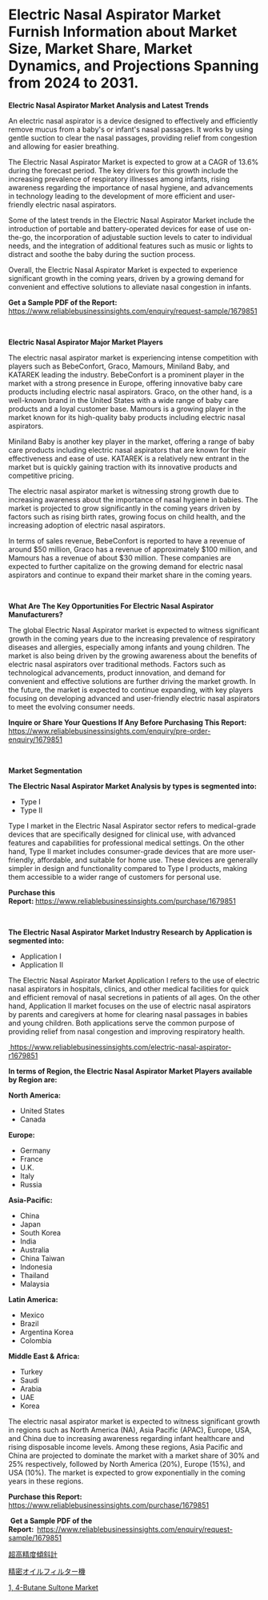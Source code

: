 <p><h1>Electric Nasal Aspirator Market Furnish Information about Market Size, Market Share, Market Dynamics, and Projections Spanning from 2024 to 2031.</h1></p><p><strong>Electric Nasal Aspirator Market Analysis and Latest Trends</strong></p>
<p><p>An electric nasal aspirator is a device designed to effectively and efficiently remove mucus from a baby's or infant's nasal passages. It works by using gentle suction to clear the nasal passages, providing relief from congestion and allowing for easier breathing.</p><p>The Electric Nasal Aspirator Market is expected to grow at a CAGR of 13.6% during the forecast period. The key drivers for this growth include the increasing prevalence of respiratory illnesses among infants, rising awareness regarding the importance of nasal hygiene, and advancements in technology leading to the development of more efficient and user-friendly electric nasal aspirators.</p><p>Some of the latest trends in the Electric Nasal Aspirator Market include the introduction of portable and battery-operated devices for ease of use on-the-go, the incorporation of adjustable suction levels to cater to individual needs, and the integration of additional features such as music or lights to distract and soothe the baby during the suction process.</p><p>Overall, the Electric Nasal Aspirator Market is expected to experience significant growth in the coming years, driven by a growing demand for convenient and effective solutions to alleviate nasal congestion in infants.</p></p>
<p><strong>Get a Sample PDF of the Report:&nbsp;</strong> <a href="https://www.reliablebusinessinsights.com/enquiry/request-sample/1679851">https://www.reliablebusinessinsights.com/enquiry/request-sample/1679851</a></p>
<p>&nbsp;</p>
<p><strong>Electric Nasal Aspirator Major Market Players</strong></p>
<p><p>The electric nasal aspirator market is experiencing intense competition with players such as BebeConfort, Graco, Mamours, Miniland Baby, and KATAREK leading the industry. BebeConfort is a prominent player in the market with a strong presence in Europe, offering innovative baby care products including electric nasal aspirators. Graco, on the other hand, is a well-known brand in the United States with a wide range of baby care products and a loyal customer base. Mamours is a growing player in the market known for its high-quality baby products including electric nasal aspirators.</p><p>Miniland Baby is another key player in the market, offering a range of baby care products including electric nasal aspirators that are known for their effectiveness and ease of use. KATAREK is a relatively new entrant in the market but is quickly gaining traction with its innovative products and competitive pricing.</p><p>The electric nasal aspirator market is witnessing strong growth due to increasing awareness about the importance of nasal hygiene in babies. The market is projected to grow significantly in the coming years driven by factors such as rising birth rates, growing focus on child health, and the increasing adoption of electric nasal aspirators.</p><p>In terms of sales revenue, BebeConfort is reported to have a revenue of around $50 million, Graco has a revenue of approximately $100 million, and Mamours has a revenue of about $30 million. These companies are expected to further capitalize on the growing demand for electric nasal aspirators and continue to expand their market share in the coming years.</p></p>
<p>&nbsp;</p>
<p><strong>What Are The Key Opportunities For Electric Nasal Aspirator Manufacturers?</strong></p>
<p><p>The global Electric Nasal Aspirator market is expected to witness significant growth in the coming years due to the increasing prevalence of respiratory diseases and allergies, especially among infants and young children. The market is also being driven by the growing awareness about the benefits of electric nasal aspirators over traditional methods. Factors such as technological advancements, product innovation, and demand for convenient and effective solutions are further driving the market growth. In the future, the market is expected to continue expanding, with key players focusing on developing advanced and user-friendly electric nasal aspirators to meet the evolving consumer needs.</p></p>
<p><strong>Inquire or Share Your Questions If Any Before Purchasing This Report:</strong> <a href="https://www.reliablebusinessinsights.com/enquiry/pre-order-enquiry/1679851">https://www.reliablebusinessinsights.com/enquiry/pre-order-enquiry/1679851</a></p>
<p>&nbsp;</p>
<p><strong>Market Segmentation</strong></p>
<p><strong>The Electric Nasal Aspirator Market Analysis by types is segmented into:</strong></p>
<p><ul><li>Type I</li><li>Type II</li></ul></p>
<p><p>Type I market in the Electric Nasal Aspirator sector refers to medical-grade devices that are specifically designed for clinical use, with advanced features and capabilities for professional medical settings. On the other hand, Type II market includes consumer-grade devices that are more user-friendly, affordable, and suitable for home use. These devices are generally simpler in design and functionality compared to Type I products, making them accessible to a wider range of customers for personal use.</p></p>
<p><strong>Purchase this Report:&nbsp;</strong><a href="https://www.reliablebusinessinsights.com/purchase/1679851">https://www.reliablebusinessinsights.com/purchase/1679851</a></p>
<p>&nbsp;</p>
<p><strong>The Electric Nasal Aspirator Market Industry Research by Application is segmented into:</strong></p>
<p><ul><li>Application I</li><li>Application II</li></ul></p>
<p><p>The Electric Nasal Aspirator Market Application I refers to the use of electric nasal aspirators in hospitals, clinics, and other medical facilities for quick and efficient removal of nasal secretions in patients of all ages. On the other hand, Application II market focuses on the use of electric nasal aspirators by parents and caregivers at home for clearing nasal passages in babies and young children. Both applications serve the common purpose of providing relief from nasal congestion and improving respiratory health.</p></p>
<p><a href="https://www.reliablebusinessinsights.com/electric-nasal-aspirator-r1679851">&nbsp;https://www.reliablebusinessinsights.com/electric-nasal-aspirator-r1679851</a></p>
<p><strong>In terms of Region, the Electric Nasal Aspirator Market Players available by Region are:</strong></p>
<p>
    <p> <strong> North America: </strong>
        <ul>
            <li>United States</li>
            <li>Canada</li>
        </ul>
        </p> 
    <p> <strong> Europe: </strong>
        <ul>
            <li>Germany</li>
            <li>France</li>
            <li>U.K.</li>
            <li>Italy</li>
            <li>Russia</li>
        </ul>
        </p> 
    <p> <strong> Asia-Pacific: </strong>
        <ul>
            <li>China</li>
            <li>Japan</li>
            <li>South Korea</li>
            <li>India</li>
            <li>Australia</li>
            <li>China Taiwan</li>
            <li>Indonesia</li>
            <li>Thailand</li>
            <li>Malaysia</li>
        </ul>
        </p> 
    <p> <strong> Latin America: </strong>
        <ul>
            <li>Mexico</li>
            <li>Brazil</li>
            <li>Argentina Korea</li>
            <li>Colombia</li>
        </ul>
        </p> 
    <p> <strong> Middle East & Africa: </strong>
        <ul>
            <li>Turkey</li>
            <li>Saudi</li>
            <li>Arabia</li>
            <li>UAE</li>
            <li>Korea</li>
        </ul>
    </p>
    </p>
<p><p>The electric nasal aspirator market is expected to witness significant growth in regions such as North America (NA), Asia Pacific (APAC), Europe, USA, and China due to increasing awareness regarding infant healthcare and rising disposable income levels. Among these regions, Asia Pacific and China are projected to dominate the market with a market share of 30% and 25% respectively, followed by North America (20%), Europe (15%), and USA (10%). The market is expected to grow exponentially in the coming years in these regions.</p></p>
<p><strong>Purchase this Report: </strong><a href="https://www.reliablebusinessinsights.com/purchase/1679851">https://www.reliablebusinessinsights.com/purchase/1679851</a></p>
<p>&nbsp;<strong>Get a Sample PDF of the Report:&nbsp;&nbsp;</strong><a href="https://www.reliablebusinessinsights.com/enquiry/request-sample/1679851">https://www.reliablebusinessinsights.com/enquiry/request-sample/1679851</a></p>
<p><strong></strong></p>
<p><p><a href="https://github.com/Fatimaklein1/Market-Research-Report-List-1/blob/main/1874505108154.md">超高精度傾斜計</a></p><p><a href="https://github.com/LenoraKris2023/Market-Research-Report-List-1/blob/main/2621966108155.md">精密オイルフィルター機</a></p><p><a href="https://view.publitas.com/reportprime-1/global-1-4-butane-sultone-industry-types-applications-market-players-regional-growth-analysis-and-future-scenarios-2024-2031/">1, 4-Butane Sultone Market</a></p></p>